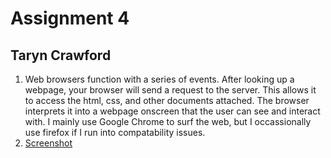 # Assignment 4
## Taryn Crawford
1. Web browsers function with a series of events. After looking up a webpage, your browser will send a request to the server. This allows it to access the html, css, and other documents attached. The browser interprets it into a webpage onscreen that the user can see and interact with. I mainly use Google Chrome to surf the web, but I occassionally use firefox if I run into compatability issues.
2. [Screenshot](./images/assignment-04-screenshot.jpg)
